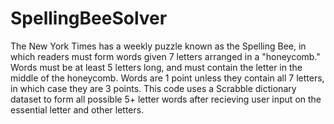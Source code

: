 # SpellingBeeSolver

The New York Times has a weekly puzzle known as the Spelling Bee, in which readers must form words given 7 letters arranged in a "honeycomb." 
Words must be at least 5 letters long, and must contain the letter in the middle of the honeycomb. 
Words are 1 point unless they contain all 7 letters, in which case they are 3 points. 
This code uses a Scrabble dictionary dataset to form all possible 5+ letter words after recieving user input on the essential letter and other letters.
